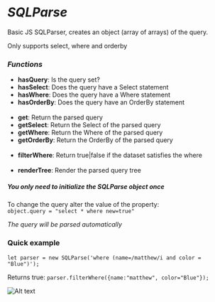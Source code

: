 # *SQLParse*

Basic JS SQLParser, creates an object (array of arrays) of the query.

Only supports select, where and orderby

### *Functions*

- **hasQuery**: Is the query set?
- **hasSelect**: Does the query have a Select statement
- **hasWhere**: Does the query have a Where statement
- **hasOrderBy**: Does the query have an OrderBy statement<br><br>
- **get**: Return the parsed query
- **getSelect**: Return the Select of the parsed query
- **getWhere**: Return the Where of the parsed query
- **getOrderBy**: Return the OrderBy of the parsed query<br><br>
- **filterWhere**: Return true|false if the dataset satisfies the where<br><br>
- **renderTree**: Render the parsed query tree

##### *You only need to initialize the SQLParse object once*

To change the query alter the value of the property:<br>
```object.query = "select * where new=true"```

*The query will be parsed automatically*

### Quick example
`let parser = new SQLParse('where (name=/matthew/i and color = "Blue")');`

Returns true:
`parser.filterWhere({name:"matthew", color="Blue"});`

![Alt text](/img/SQLParse.png "SQLParse")
